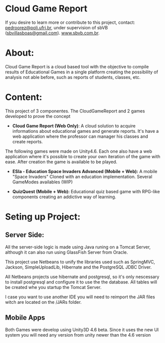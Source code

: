 # Cloud Game Report 

If you desire to learn more or contribute to this project, contact: pedroorez@poli.ufrj.br, under supervision of sbVB (sbvillasboas@gmail.com). www.sbvb.com.br.

# About:
Cloud Game Report is a cloud based tool with the objective to compile results of Educational Games in a single platform creating the possibility of analysis not able before, such as reports of students, classes, etc.

# Content:
This project of 3 componentes. The CloudGameReport and 2 games developed to prove the concept

* **Cloud Game Report (Web Only)**: A cloud solution to acquire informations about educational games and generate reports. It's have a web application where the professor can manager his classes and create reports.

The following games were made on Unity4.6. Each one also have a web application where it's possible to create your own iteration of the game with ease. After creation the game is available to be played.

* **ESIa - Education Space Invaders Advanced (Mobile + Web):** A mobile "Space Invaders" Cloned with an education implementation. Several GameModes availables (WIP)

* **QuizQuest (Mobile + Web):** Educational quiz based game with RPG-like components creating an addictive way of learning.


# Seting up Project:

## Server Side:

All the server-side logic is made using Java runing on a Tomcat Server, although it can also run using GlassFish Server from Oracle.

This project use Netbeans to unify the libraries used such as SpringMVC, Jackson, SimpleUploadLib, Hibernate and the PostgreSQL JDBC Driver. 

All Netbeans projects use hibernate and postgresql, so it's only nescessary to install postgresql and configure it to use the the database. All tables will be created whe you startup the Tomcat Server.

I case you want to use another IDE you will need to reimport the JAR files witch are located on the /JARs folder. 

## Mobile Apps

Both Games were develop using Unity3D 4.6 beta. Since it uses the new UI system you will need any version from unity newer than the 4.6 version


